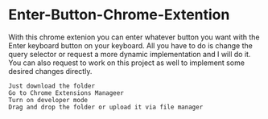 # Enter-Button-Chrome-Extention

With this chrome extenion you can enter whatever button you want with the Enter keyboard button on your keyboard.
All you have to do is change the query selector or request a more dynamic implementation and I will do it. You can
also request to work on this project as well to implement some desired changes directly. 

    Just download the folder
    Go to Chrome Extensions Manageer
    Turn on developer mode
    Drag and drop the folder or upload it via file manager
